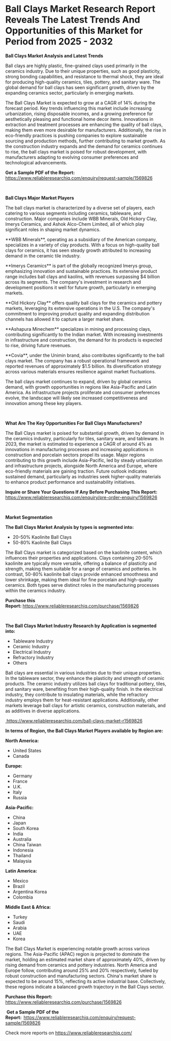 <p><h1>Ball Clays Market Research Report Reveals The Latest Trends And Opportunities of this Market for Period from 2025 - 2032</h1></p><p><strong>Ball Clays Market Analysis and Latest Trends</strong></p>
<p><p>Ball clays are highly plastic, fine-grained clays used primarily in the ceramics industry. Due to their unique properties, such as good plasticity, strong bonding capabilities, and resistance to thermal shock, they are ideal for producing high-quality ceramics, tiles, pottery, and sanitary ware. The global demand for ball clays has seen significant growth, driven by the expanding ceramics sector, particularly in emerging markets.</p><p>The Ball Clays Market is expected to grow at a CAGR of 14% during the forecast period. Key trends influencing this market include increasing urbanization, rising disposable incomes, and a growing preference for aesthetically pleasing and functional home decor items. Innovations in extraction and treatment processes are enhancing the quality of ball clays, making them even more desirable for manufacturers. Additionally, the rise in eco-friendly practices is pushing companies to explore sustainable sourcing and production methods, further contributing to market growth. As the construction industry expands and the demand for ceramics continues to rise, the ball clays market is poised for robust development, with manufacturers adapting to evolving consumer preferences and technological advancements.</p></p>
<p><strong>Get a Sample PDF of the Report:&nbsp;</strong> <a href="https://www.reliableresearchiq.com/enquiry/request-sample/1569826?utm_campaign=2713&utm_medium=2&utm_source=Github&utm_content=ia&utm_term=25032025&utm_id=ball-clays">https://www.reliableresearchiq.com/enquiry/request-sample/1569826</a></p>
<p>&nbsp;</p>
<p><strong>Ball Clays Major Market Players</strong></p>
<p><p>The ball clays market is characterized by a diverse set of players, each catering to various segments including ceramics, tableware, and construction. Major companies include WBB Minerals, Old Hickory Clay, Imerys Ceramics, and Ashok Alco-Chem Limited, all of which play significant roles in shaping market dynamics.</p><p>**WBB Minerals**, operating as a subsidiary of the American company, specializes in a variety of clay products. With a focus on high-quality ball clays for ceramics, it has seen steady growth attributed to increasing demand in the ceramic tile industry.</p><p>**Imerys Ceramics** is part of the globally recognized Imerys group, emphasizing innovation and sustainable practices. Its extensive product range includes ball clays and kaolins, with revenues surpassing $4 billion across its segments. The company's investment in research and development positions it well for future growth, particularly in emerging markets.</p><p>**Old Hickory Clay** offers quality ball clays for the ceramics and pottery markets, leveraging its extensive operations in the U.S. The company's commitment to improving product quality and expanding distribution channels has allowed it to capture a larger market share.</p><p>**Ashapura Minechem** specializes in mining and processing clays, contributing significantly to the Indian market. With increasing investments in infrastructure and construction, the demand for its products is expected to rise, driving future revenues.</p><p>**Covia**, under the Unimin brand, also contributes significantly to the ball clays market. The company has a robust operational framework and reported revenues of approximately $1.5 billion. Its diversification strategy across various materials ensures resilience against market fluctuations.</p><p>The ball clays market continues to expand, driven by global ceramics demand, with growth opportunities in regions like Asia-Pacific and Latin America. As infrastructure projects proliferate and consumer preferences evolve, the landscape will likely see increased competitiveness and innovation among these key players.</p></p>
<p>&nbsp;</p>
<p><strong>What Are The Key Opportunities For Ball Clays Manufacturers?</strong></p>
<p><p>The Ball Clays market is poised for substantial growth, driven by demand in the ceramics industry, particularly for tiles, sanitary ware, and tableware. In 2023, the market is estimated to experience a CAGR of around 4% as innovations in manufacturing processes and increasing applications in construction and porcelain sectors propel its usage. Major regions contributing to this growth include Asia-Pacific, led by steady urbanization and infrastructure projects, alongside North America and Europe, where eco-friendly materials are gaining traction. Future outlook indicates sustained demand, particularly as industries seek higher-quality materials to enhance product performance and sustainability initiatives.</p></p>
<p><strong>Inquire or Share Your Questions If Any Before Purchasing This Report:</strong> <a href="https://www.reliableresearchiq.com/enquiry/pre-order-enquiry/1569826?utm_campaign=2713&utm_medium=2&utm_source=Github&utm_content=ia&utm_term=25032025&utm_id=ball-clays">https://www.reliableresearchiq.com/enquiry/pre-order-enquiry/1569826</a></p>
<p>&nbsp;</p>
<p><strong>Market Segmentation</strong></p>
<p><strong>The Ball Clays Market Analysis by types is segmented into:</strong></p>
<p><ul><li>20-50% Kaolinite Ball Clays</li><li>50-80% Kaolinite Ball Clays</li></ul></p>
<p><p>The Ball Clays market is categorized based on the kaolinite content, which influences their properties and applications. Clays containing 20-50% kaolinite are typically more versatile, offering a balance of plasticity and strength, making them suitable for a range of ceramics and potteries. In contrast, 50-80% kaolinite ball clays provide enhanced smoothness and lower shrinkage, making them ideal for fine porcelain and high-quality ceramics. Both types serve distinct roles in the manufacturing processes within the ceramics industry.</p></p>
<p><strong>Purchase this Report:&nbsp;</strong><a href="https://www.reliableresearchiq.com/purchase/1569826?utm_campaign=2713&utm_medium=2&utm_source=Github&utm_content=ia&utm_term=25032025&utm_id=ball-clays">https://www.reliableresearchiq.com/purchase/1569826</a></p>
<p>&nbsp;</p>
<p><strong>The Ball Clays Market Industry Research by Application is segmented into:</strong></p>
<p><ul><li>Tableware Industry</li><li>Ceramic Industry</li><li>Electrical Industry</li><li>Refractory Industry</li><li>Others</li></ul></p>
<p><p>Ball clays are essential in various industries due to their unique properties. In the tableware sector, they enhance the plasticity and strength of ceramic products. The ceramic industry utilizes ball clays for traditional pottery, tiles, and sanitary ware, benefiting from their high-quality finish. In the electrical industry, they contribute to insulating materials, while the refractory industry employs them for heat-resistant applications. Additionally, other markets leverage ball clays for artistic ceramics, construction materials, and as additives in diverse applications.</p></p>
<p><a href="https://www.reliableresearchiq.com/ball-clays-market-r1569826?utm_campaign=2713&utm_medium=2&utm_source=Github&utm_content=ia&utm_term=25032025&utm_id=ball-clays">&nbsp;https://www.reliableresearchiq.com/ball-clays-market-r1569826</a></p>
<p><strong>In terms of Region, the Ball Clays Market Players available by Region are:</strong></p>
<p>
    <p> <strong> North America: </strong>
        <ul>
            <li>United States</li>
            <li>Canada</li>
        </ul>
        </p> 
    <p> <strong> Europe: </strong>
        <ul>
            <li>Germany</li>
            <li>France</li>
            <li>U.K.</li>
            <li>Italy</li>
            <li>Russia</li>
        </ul>
        </p> 
    <p> <strong> Asia-Pacific: </strong>
        <ul>
            <li>China</li>
            <li>Japan</li>
            <li>South Korea</li>
            <li>India</li>
            <li>Australia</li>
            <li>China Taiwan</li>
            <li>Indonesia</li>
            <li>Thailand</li>
            <li>Malaysia</li>
        </ul>
        </p> 
    <p> <strong> Latin America: </strong>
        <ul>
            <li>Mexico</li>
            <li>Brazil</li>
            <li>Argentina Korea</li>
            <li>Colombia</li>
        </ul>
        </p> 
    <p> <strong> Middle East & Africa: </strong>
        <ul>
            <li>Turkey</li>
            <li>Saudi</li>
            <li>Arabia</li>
            <li>UAE</li>
            <li>Korea</li>
        </ul>
    </p>
    </p>
<p><p>The Ball Clays Market is experiencing notable growth across various regions. The Asia-Pacific (APAC) region is projected to dominate the market, holding an estimated market share of approximately 40%, driven by rising demand from ceramics and pottery industries. North America and Europe follow, contributing around 25% and 20% respectively, fueled by robust construction and manufacturing sectors. China's market share is expected to be around 15%, reflecting its active industrial base. Collectively, these regions indicate a balanced growth trajectory in the Ball Clays sector.</p></p>
<p><strong>Purchase this Report: </strong><a href="https://www.reliableresearchiq.com/purchase/1569826?utm_campaign=2713&utm_medium=2&utm_source=Github&utm_content=ia&utm_term=25032025&utm_id=ball-clays">https://www.reliableresearchiq.com/purchase/1569826</a></p>
<p>&nbsp;<strong>Get a Sample PDF of the Report:&nbsp;&nbsp;</strong><a href="https://www.reliableresearchiq.com/enquiry/request-sample/1569826?utm_campaign=2713&utm_medium=2&utm_source=Github&utm_content=ia&utm_term=25032025&utm_id=ball-clays">https://www.reliableresearchiq.com/enquiry/request-sample/1569826</a></p>
<p><strong></strong></p>
<p>Check more reports on <a href="https://www.reliableresearchiq.com/?utm_campaign=2713&utm_medium=2&utm_source=Github&utm_content=ia&utm_term=25032025&utm_id=ball-clays">https://www.reliableresearchiq.com/</a></p>